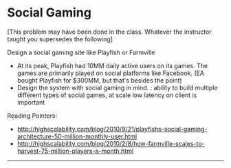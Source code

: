 # Social Gaming

[This problem may have been done in the class. Whatever the instructor taught you supersedes the following]

Design a social gaming site like Playfish or Farmville

- At its peak, Playfish had 10MM daily active users on its games. The games are primarily played on social platforms like Facebook. (EA bought Playfish for $300MM, but that's besides the point)
- Design the system with social gaming in mind. : ability to build multiple different types of social games, at scale low latency on client is important

Reading Pointers:

- http://highscalability.com/blog/2010/9/21/playfishs-social-gaming-architecture-50-million-monthly-user.html
- http://highscalability.com/blog/2010/2/8/how-farmville-scales-to-harvest-75-million-players-a-month.html

---